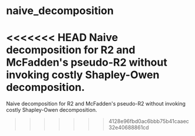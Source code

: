 # naive_decomposition
<<<<<<< HEAD
Naive decomposition for R2 and McFadden's pseudo-R2 without invoking costly Shapley-Owen decomposition. 
=======
Naive decomposition for R2 and McFadden's pseudo-R2 without invoking costly Shapley-Owen decomposition. 
>>>>>>> 4128e96fbd0ac6bbb75b41caaec32e40688861cd
